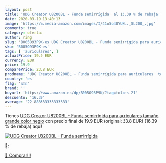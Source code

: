 ```yaml
---
layout: post
title: 'UDG Creator U8200BL - Funda semirrígida  al 16.39 % de rebaja'
date: 2020-03-19 13:40:13
image: 'https://m.media-amazon.com/images/I/41o5o40YUXL._SL200_.jpg'
comments: true
category: ofertas
author: ring
slug: 'B005O93P9K-es UDG Creator U8200BL - Funda semirrígida para auriculares...'
sku: 'B005O93P9K-es'
tags: [ 'auriculares', ]
actualPrice: 19.9 EUR
currency: EUR
price: 19.9
comparePrice: 23.8 EUR
prodname: 'UDG Creator U8200BL - Funda semirrígida para auriculares  tamaño grande  color negro'
country: 'es'
flag: '🇪🇸'
brand: ''
buyurl: 'https://www.amazon.es/dp/B005O93P9K/?tag=tolees-21'
descuento: '16.39'
average: '22.883333333333333'
---
```


Tienes [UDG Creator U8200BL - Funda semirrígida para auriculares  tamaño grande  color negro](https://www.amazon.es/dp/B005O93P9K/?tag=tolees-21) con precio final de  19.9 EUR (original: 23.8 EUR) (16.39 %  de rebaja) aqui!

[![UDG Creator U8200BL - Funda semirrígida ](https://m.media-amazon.com/images/I/41o5o40YUXL._SL200_.jpg)](https://www.amazon.es/dp/B005O93P9K/?tag=tolees-21)

🔎:


[🛒 Comprar!!!](https://www.amazon.es/dp/B005O93P9K/?tag=tolees-21)
